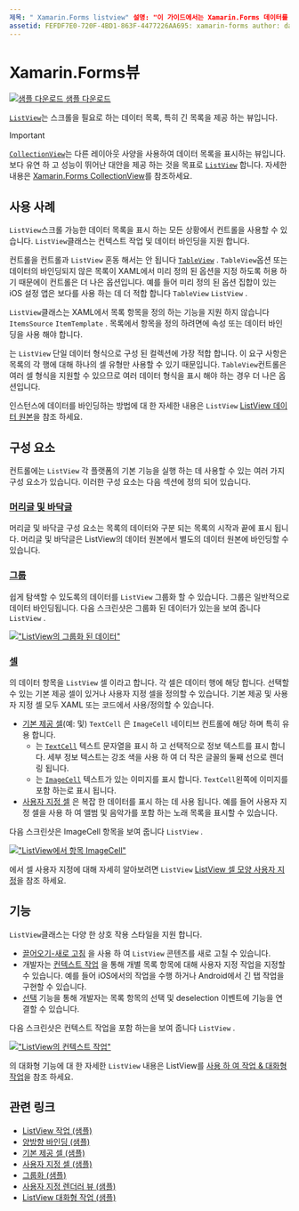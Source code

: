 ```yaml
---
제목: " Xamarin.Forms listview" 설명: "이 가이드에서는 Xamarin.Forms 데이터를 대화형 목록에 표시 하는 데 사용할 수 있는 ListView를 소개 합니다."
assetid: FEFDF7E0-720F-4BD1-863F-4477226AA695: xamarin-forms author: davidbritch: dabritch:: 09/04/2019-loc: [ Xamarin.Forms ,]입니다. Xamarin.Essentials
---
```


# <a name="xamarinforms-listview"></a>Xamarin.Forms뷰

[![샘플 다운로드](~/media/shared/download.png) 샘플 다운로드](https://docs.microsoft.com/samples/xamarin/xamarin-forms-samples/workingwithlistview)

[`ListView`](xref:Xamarin.Forms.ListView)는 스크롤을 필요로 하는 데이터 목록, 특히 긴 목록을 제공 하는 뷰입니다.

> [!IMPORTANT]
> [`CollectionView`](xref:Xamarin.Forms.CollectionView)는 다른 레이아웃 사양을 사용하여 데이터 목록을 표시하는 뷰입니다. 보다 유연 하 고 성능이 뛰어난 대안을 제공 하는 것을 목표로 [`ListView`](xref:Xamarin.Forms.ListView) 합니다. 자세한 내용은 [Xamarin.Forms CollectionView](~/xamarin-forms/user-interface/collectionview/index.md)를 참조하세요.

## <a name="use-cases"></a>사용 사례

`ListView`스크롤 가능한 데이터 목록을 표시 하는 모든 상황에서 컨트롤을 사용할 수 있습니다. `ListView`클래스는 컨텍스트 작업 및 데이터 바인딩을 지원 합니다.

컨트롤을 컨트롤과 `ListView` 혼동 해서는 안 됩니다 [`TableView`](~/xamarin-forms/user-interface/tableview.md) . `TableView`옵션 또는 데이터의 바인딩되지 않은 목록이 XAML에서 미리 정의 된 옵션을 지정 하도록 허용 하기 때문에이 컨트롤은 더 나은 옵션입니다. 예를 들어 미리 정의 된 옵션 집합이 있는 iOS 설정 앱은 보다를 사용 하는 데 더 적합 합니다 `TableView` `ListView` .

`ListView`클래스는 XAML에서 목록 항목을 정의 하는 기능을 지원 하지 않습니다 `ItemsSource` `ItemTemplate` . 목록에서 항목을 정의 하려면에 속성 또는 데이터 바인딩을 사용 해야 합니다.

는 `ListView` 단일 데이터 형식으로 구성 된 컬렉션에 가장 적합 합니다. 이 요구 사항은 목록의 각 행에 대해 하나의 셀 유형만 사용할 수 있기 때문입니다. `TableView`컨트롤은 여러 셀 형식을 지원할 수 있으므로 여러 데이터 형식을 표시 해야 하는 경우 더 나은 옵션입니다.

인스턴스에 데이터를 바인딩하는 방법에 대 한 자세한 내용은 `ListView` [ListView 데이터 원본](~/xamarin-forms/user-interface/listview/data-and-databinding.md)을 참조 하세요.

## <a name="components"></a>구성 요소

컨트롤에는 `ListView` 각 플랫폼의 기본 기능을 실행 하는 데 사용할 수 있는 여러 가지 구성 요소가 있습니다. 이러한 구성 요소는 다음 섹션에 정의 되어 있습니다.

### <a name="headers-and-footers"></a>[머리글 및 바닥글](customizing-list-appearance.md#headers-and-footers)

머리글 및 바닥글 구성 요소는 목록의 데이터와 구분 되는 목록의 시작과 끝에 표시 됩니다. 머리글 및 바닥글은 ListView의 데이터 원본에서 별도의 데이터 원본에 바인딩할 수 있습니다.

### <a name="groups"></a>[그룹](customizing-list-appearance.md#grouping)

쉽게 탐색할 수 있도록의 데이터를 `ListView` 그룹화 할 수 있습니다. 그룹은 일반적으로 데이터 바인딩됩니다. 다음 스크린샷은 그룹화 된 데이터가 있는을 보여 줍니다 `ListView` .

[!["ListView의 그룹화 된 데이터"](images/grouping-depth-cropped.png)](images/grouping-depth.png#lightbox "ListView의 그룹화 된 데이터")

### <a name="cells"></a>[셀](customizing-cell-appearance.md)

의 데이터 항목을 `ListView` 셀 이라고 합니다. 각 셀은 데이터 행에 해당 합니다. 선택할 수 있는 기본 제공 셀이 있거나 사용자 지정 셀을 정의할 수 있습니다. 기본 제공 및 사용자 지정 셀 모두 XAML 또는 코드에서 사용/정의할 수 있습니다.

- [기본 제공 셀](customizing-cell-appearance.md#built-in-cells)(예: 및) `TextCell` 은 `ImageCell` 네이티브 컨트롤에 해당 하며 특히 유용 합니다.
  - 는 [`TextCell`](customizing-cell-appearance.md#textcell) 텍스트 문자열을 표시 하 고 선택적으로 정보 텍스트를 표시 합니다. 세부 정보 텍스트는 강조 색을 사용 하 여 더 작은 글꼴의 둘째 선으로 렌더링 됩니다.
  - 는 [`ImageCell`](customizing-cell-appearance.md#imagecell) 텍스트가 있는 이미지를 표시 합니다. `TextCell`왼쪽에 이미지를 포함 하는로 표시 됩니다.
- [사용자 지정 셀](customizing-cell-appearance.md#custom-cells) 은 복잡 한 데이터를 표시 하는 데 사용 됩니다. 예를 들어 사용자 지정 셀을 사용 하 여 앨범 및 음악가를 포함 하는 노래 목록을 표시할 수 있습니다.

다음 스크린샷은 ImageCell 항목을 보여 줍니다 `ListView` .

[!["ListView에서 항목 ImageCell"](images/image-cell-default-cropped.png)](images/image-cell-default.png#lightbox "ListView에서 항목 ImageCell")

에서 셀 사용자 지정에 대해 자세히 알아보려면 `ListView` [ListView 셀 모양 사용자 지정](customizing-cell-appearance.md)을 참조 하세요.

## <a name="functionality"></a>기능

`ListView`클래스는 다양 한 상호 작용 스타일을 지원 합니다.

- [끌어오기-새로 고침](interactivity.md#pull-to-refresh) 을 사용 하 여 `ListView` 콘텐츠를 새로 고칠 수 있습니다.
- 개발자는 [컨텍스트 작업](interactivity.md#context-actions) 을 통해 개별 목록 항목에 대해 사용자 지정 작업을 지정할 수 있습니다. 예를 들어 iOS에서의 작업을 수행 하거나 Android에서 긴 탭 작업을 구현할 수 있습니다.
- [선택](interactivity.md#selection-and-taps) 기능을 통해 개발자는 목록 항목의 선택 및 deselection 이벤트에 기능을 연결할 수 있습니다.

다음 스크린샷은 컨텍스트 작업을 포함 하는을 보여 줍니다 `ListView` .

[!["ListView의 컨텍스트 작업"](images/context-default-cropped.png)](images/context-default.png#lightbox "ListView의 컨텍스트 작업")

의 대화형 기능에 대 한 자세한 `ListView` 내용은 ListView를 [사용 하 여 작업 & 대화형 작업](interactivity.md)을 참조 하세요.

## <a name="related-links"></a>관련 링크

- [ListView 작업 (샘플)](https://docs.microsoft.com/samples/xamarin/xamarin-forms-samples/workingwithlistview)
- [양방향 바인딩 (샘플)](https://docs.microsoft.com/samples/xamarin/xamarin-forms-samples/userinterface-listview-switchentrytwobinding)
- [기본 제공 셀 (샘플)](https://docs.microsoft.com/samples/xamarin/xamarin-forms-samples/userinterface-listview-builtincells)
- [사용자 지정 셀 (샘플)](https://docs.microsoft.com/samples/xamarin/xamarin-forms-samples/userinterface-listview-customcells)
- [그룹화 (샘플)](https://docs.microsoft.com/samples/xamarin/xamarin-forms-samples/userinterface-listview-grouping)
- [사용자 지정 렌더러 뷰 (샘플)](https://docs.microsoft.com/samples/xamarin/xamarin-forms-samples/workingwithlistviewnative/)
- [ListView 대화형 작업 (샘플)](https://docs.microsoft.com/samples/xamarin/xamarin-forms-samples/userinterface-listview-interactivity)
